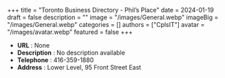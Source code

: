 +++
title = "Toronto Business Directory - Phil’s Place"
date = 2024-01-19
draft = false
description = ""
image = "/images/General.webp"
imageBig = "/images/General.webp"
categories = []
authors = ["CplsIT"]
avatar = "/images/avatar.webp"
featured = false
+++


* **URL** :  None
* **Description** : No description available
* **Telephone** : 416-359-1880
* **Address** : Lower Level, 95 Front Street East